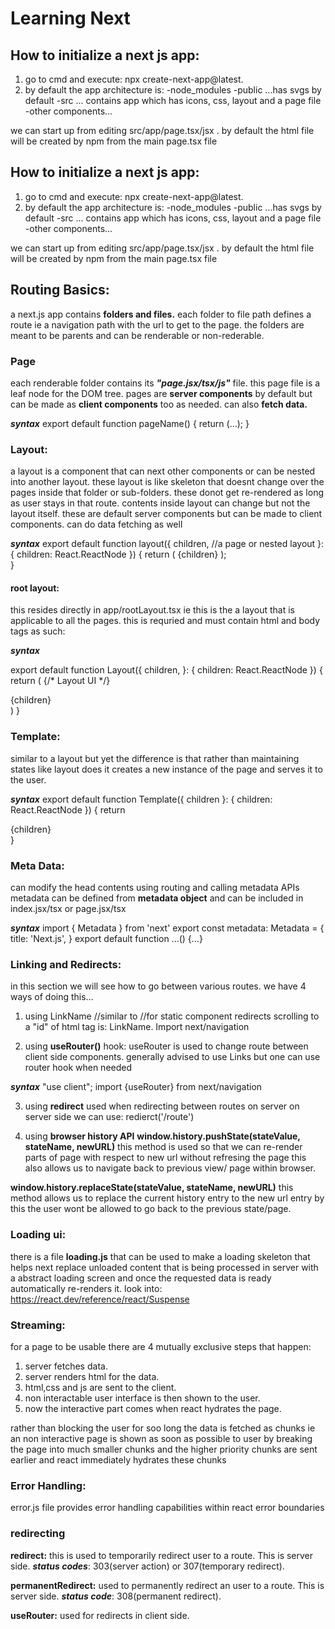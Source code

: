 # Learning Next

## How to initialize a next js app:
1. go to cmd and execute: npx create-next-app@latest.
2. by default the app architecture is:
-node_modules
-public ...has svgs by default
-src ... contains app which has icons, css, layout and a page file
-other components...

we can start up from editing src/app/page.tsx/jsx .
by default the html file will be created by npm from the main page.tsx file

## How to initialize a next js app:
1. go to cmd and execute: npx create-next-app@latest.
2. by default the app architecture is:
-node_modules
-public ...has svgs by default
-src ... contains app which has icons, css, layout and a page file
-other components...

we can start up from editing src/app/page.tsx/jsx .
by default the html file will be created by npm from the main page.tsx file

## Routing Basics:

a next.js app contains **folders and files.**
each folder to file path defines a route ie a navigation path with the url to get to the page.
the folders are meant to be parents and can be renderable or non-rederable.

### Page

each renderable folder contains its ***"page.jsx/tsx/js"*** file.
this page file is a leaf node for the DOM tree.
pages are **server components** by default but can be made as **client components** too as needed.
can also **fetch data.**

***syntax***
export default function pageName() {
    return (...);
}


### Layout:

a layout is a component that can next other components or can be nested into another layout.
these layout is like skeleton that doesnt change over the pages inside that folder or sub-folders.
these donot get re-rendered as long as user stays in that route.
contents inside layout can change but not the layout itself.
these are default server components but can be made to client components.
can do data fetching as well

***syntax***
export default function layout({
    children, //a page or nested layout
}: {
    children: React.ReactNode
}) 
{
    return (
        {children}
    );  
}

#### root layout:
this resides directly in app/rootLayout.tsx ie this is the a layout that is applicable to all the pages.
this is requried and must contain html and body tags as such:

***syntax***

export default function Layout({
  children,
}: {
  children: React.ReactNode
}) {
  return (
    <html lang="en">
      <body>
        {/* Layout UI */}
        <main>{children}</main>
      </body>
    </html>
  )
}

### Template:

similar to a layout but yet the difference is that rather than maintaining states like layout does it creates
a new instance of the page and serves it to the user.

***syntax***
export default function Template({ children }: { children: React.ReactNode }) {
  return <div>{children}</div>
}


### Meta Data:

can modify the head contents using routing and calling metadata APIs
metadata can be defined from **metadata object** and can be included in index.jsx/tsx or page.jsx/tsx

***syntax***
import { Metadata } from 'next'
export const metadata: Metadata = {
    title: 'Next.js',
}
export default function ...() {...}


### Linking and Redirects:

in this section we will see how to go between various routes.
we have 4 ways of doing this...

1. using <Link href="/route...">LinkName</Link> //similar to <a href="..."></a> //for static component redirects
scrolling to a "id" of html tag is: <Link href="/route#id">LinkName</link>. Import next/navigation

2. using **useRouter()** hook:
useRouter is used to change route between client side components.
generally advised to use Links but one can use router hook when needed

***syntax***
"use client";
import {useRouter} from next/navigation

3. using **redirect** 
used when redirecting between routes on server
on server side we can use: redierct('/route')

4. using **browser history API**
**window.history.pushState(stateValue, stateName, newURL)**
this method is used so that we can re-render parts of page with respect to new url without refresing the page
this also allows us to navigate back to previous view/ page within browser.

**window.history.replaceState(stateValue, stateName, newURL)**
this method allows us to replace the current history entry to the new url entry by this the user wont be allowed to
go back to the previous state/page.

### Loading ui:

there is a file **loading.js** that can be used to make a loading skeleton that helps next replace unloaded content that is
being processed in server with a abstract loading screen and once the requested data is ready automatically re-renders it.
look into: https://react.dev/reference/react/Suspense

### Streaming:

for a page to be usable there are 4 mutually exclusive steps that happen:
1. server fetches data.
2. server renders html for the data.
3. html,css and js are sent to the client.
4. non interactable user interface is then shown to the user.
5. now the interactive part comes when react hydrates the page.

rather than blocking the user for soo long the data is fetched as chunks ie an non interactive page is shown
as soon as possible to user by breaking the page into much smaller chunks and the higher priority chunks are sent 
earlier and react immediately hydrates these chunks

### Error Handling:

error.js file provides error handling capabilities within react error boundaries

### redirecting
**redirect:** this is used to temporarily redirect user to a route. This is server side.
***status codes***: 303(server action) or 307(temporary redirect).

**permanentRedirect:** used to permanently redirect an user to a route. This is server side.
***status code***: 308(permanent redirect).

**useRouter:** used for redirects in client side.



